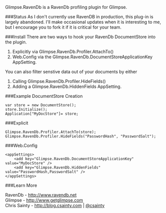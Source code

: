 Glimpse.RavenDb is a RavenDb profiling plugin for Glimpse.

###Status
As I don't currently use RavenDB in production, this plug-in is largely abandoned. I'll make occasional updates when it is interesting to me, but I encourage you to fork it if it is critical for your team.

###Install
There are two ways to hook your RavenDb DocumentStore into the plugin.

1. Explicitly via Glimpse.RavenDb.Profiler.AttachTo()
2. Web.Config via the Glimpse.RavenDb.DocumentStoreApplicationKey AppSetting.

You can also filter senstive data out of your documents by either

1. Calling Glimpse.RavenDb.Profiler.HideFields()
2. Adding a Glimpse.RavenDb.HiddenFields AppSetting.


###Example DocumentStore Creation
```
var store = new DocumentStore();
store.Initialize();
Application["MyDocStore"]= store;
```

###Explicit
```
Glimpse.RavenDb.Profiler.AttachTo(store);
Glimpse.RavenDb.Profiler.HideFields("PasswordHash", "PasswordSalt");
```

###Web.Config
```
<appSettings>
	<add key="Glimpse.RavenDb.DocumentStoreApplicationKey" value="MyDocStore" />
	<add key="Glimpse.RavenDb.HiddenFields" value="PasswordHash,PasswordSalt" />
</appSettings>
```

###Learn More

RavenDb - http://www.ravendb.net  
Glimpse - http://www.getglimpse.com  
Chris Sainty - http://blog.csainty.com | [@csainty](http://www.twitter.com/csainty/)


